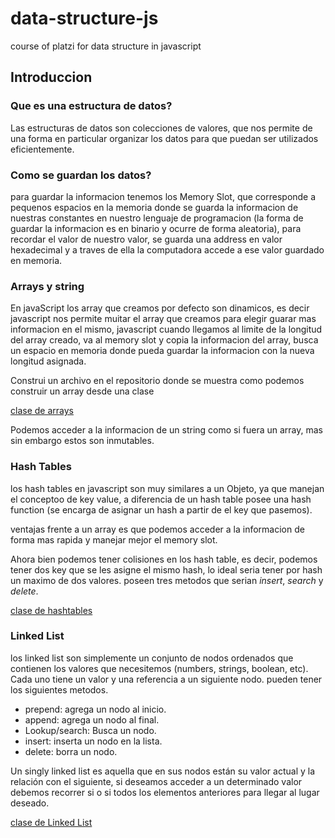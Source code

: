 # data-structure-js

course of platzi for data structure in javascript

## Introduccion

### Que es una estructura de datos?

Las estructuras de datos son colecciones de valores, que nos permite de una forma en particular organizar los datos para que puedan ser utilizados eficientemente.

### Como se guardan los datos?

para guardar la informacion tenemos los Memory Slot, que corresponde a pequenos espacios en la memoria donde se guarda la informacion de nuestras constantes en nuestro lenguaje de programacion (la forma de guardar la informacion es en binario y ocurre de forma aleatoria), para recordar el valor de nuestro valor, se guarda una address en valor hexadecimal y a traves de ella la computadora accede a ese valor guardado en memoria.

### Arrays  y string

En javaScript los array que creamos por defecto son dinamicos, es decir javascript nos permite muitar el array que creamos para elegir guarar mas informacion en el mismo, javascript cuando llegamos al limite de la longitud del array creado, va al memory slot y copia la informacion del array, busca un espacio en memoria donde pueda guardar la informacion con la nueva longitud asignada.

Construi un archivo en el repositorio donde se muestra como podemos construir un array desde una clase

[clase de arrays](./src/array/array.js)

Podemos acceder a la informacion de un string como si fuera un array, mas sin embargo estos son inmutables.

### Hash Tables

los hash tables en javascript son muy similares a un Objeto, ya que manejan el conceptoo de key value, a diferencia de un hash table posee una hash function (se encarga de asignar un hash a partir de el key que pasemos).

ventajas frente a un array es que podemos acceder a la informacion de forma mas rapida y manejar mejor el memory slot.

Ahora bien podemos tener colisiones en los hash table, es decir, podemos tener dos key que se les asigne el mismo hash, lo ideal seria tener por hash un maximo de dos valores. poseen tres metodos que serian *insert*, *search* y *delete*.

[clase de hashtables](./src/hashTables/HashTables.js)

### Linked List

los linked list son simplemente un conjunto de nodos ordenados que contienen los valores que necesitemos (numbers, strings, boolean, etc). Cada uno tiene un valor y una referencia a un siguiente nodo. pueden tener los siguientes metodos.

* prepend: agrega un nodo al inicio.
* append: agrega un nodo al final.
* Lookup/search: Busca un nodo.
* insert: inserta un nodo en la lista.
* delete: borra un nodo.

Un singly linked list es aquella que en sus nodos están su valor actual y la relación con el siguiente, si deseamos acceder a un determinado valor debemos recorrer si o si todos los elementos anteriores para llegar al lugar deseado.

[clase de Linked List](./src/linkedList/LinkedList.js)

